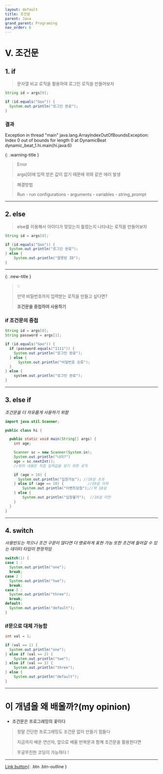 ```yaml
---
layout: default
title: 조건문
parent: Java
grand_parent: Programing
nav_order: 6
---
```


# V. 조건문

## 1. if

> 문자열 비교 로직을 활용하여 로그인 로직을 만들어보자

```java
String id = args[0];

if (id.equals("Goo")) {
  System.out.println("로그인 완료");
} 
```

### 결과

<div class="code-example" markdown="1">
Exception in thread "main" java.lang.ArrayIndexOutOfBoundsException:
Index 0 out of bounds for length 0 at DynamicBeat dynamic_beat_1.hi.main(hi.java:6)
</div>

{: .warning-title }
> Error
> 
> args[0]에 입력 받은 값이 없기 때문에 위와 같은 에러 발생

> 해결방법
>
> Run - run configurations - arguments - variables - string_prompt

---

## 2. else

> else를 이용해서 아이디가 맞았는지 틀렸는지 나타내는 로직을 만들어보자

```java
String id = args[0];

if (id.equals("Goo")) {
  System.out.println("로그인 완료");
} else {
    System.out.println("잘못된 ID");
}
```
---

{: .new-title }
> 💡
>
> 만약 비밀번호까지 입력받는 로직을 만들고 싶다면?
>
> **조건문을 중첩하여 사용하기**

### if 조건문의 중첩

```java
String id = args[0];
String password = args[1];

if (id.equals("Goo")) {
  if (password.equals("1111")) {
    System.out.println("로그인 완료");
  } else {
      System.out.println("비밀번호 오류");
  }
} else {
    system.out.println("로그인 완료");
}
```

---

## 3. else if
_조건문을 더 자유롭게 사용하기 위함_

```java
import java.util.Scanner;

public class hi {

  public static void main(String[] args) {
    int age;

    Scanner sc = new Scanner(System.in);
    System.out.println("나이?")
    age = sc.nextInt(); 
    //위의 내용은 직접 입력값을 받기 위한 로직

    if (age > 10) {
      System.out.println("입장가능"); //10살 초과
    } else if (age == 10) {			  //10살 이하
        System.out.println("이벤트당첨");//딱 10살
    } else {
        System.out.println("입장불가");  //10살 미만
    } 
  }
}
```

---

## 4. switch

_사용빈도는 적으나 조건 구문이 많다면 더 명료하게 표현 가능_
_또한 조건에 들어갈 수 있는 데이터 타입이 한정적임_

```java
switch(1) {
case 1 :
  System.out.println("one");
  break;
case 2 : 
  System.out.println("twe");
  break;
case 3 : 
  System.out.println("three");
  break;
default:
  System.out.println("default");
}
```
### if문으로 대체 가능함

```java
int val = 1;

if (val == 1) {
  System.out.println("one");
} else if (val == 2) {
    System.out.println("twe");
} else if (val == 3) {
    System.out.println("three");
} else {
    System.out.println("default");
}
```

---

# **이 개념을 왜 배울까?(my opinion)**

- 조건문은 프로그래밍의 꽃이다

> 정말 간단한 프로그래밍도 조건문 없이 만들기 힘들다
>
> 지금까지 배운 연산자, 앞으로 배울 반복문과 함꼐 조건문을 활용한다면
>
> 무궁무진한 코딩이 가능하다 !

---

[Link button](https://opentutorials.org/course/1223/5335){: .btn .btn-outline }